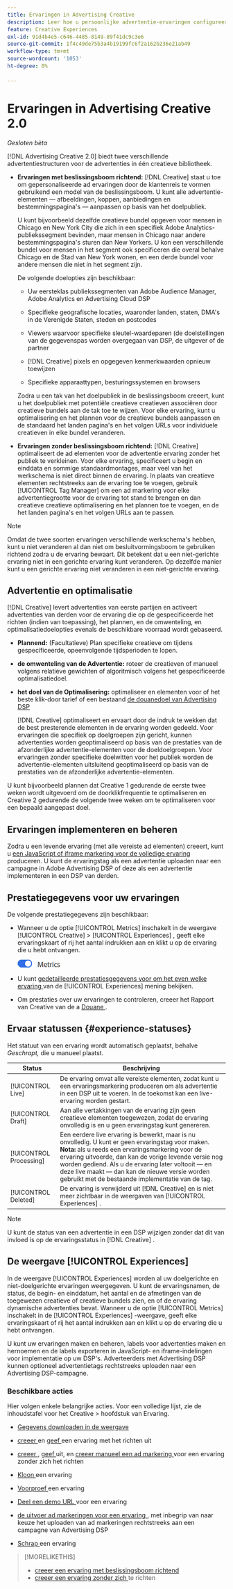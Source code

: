 ```yaml
---
title: Ervaringen in Advertising Creative
description: Leer hoe u persoonlijke advertentie-ervaringen configureert en de ad-elementen optimaliseert op basis van prestaties.
feature: Creative Experiences
exl-id: 91d4b4e5-c646-4485-8149-89f41dc9c3e6
source-git-commit: 1f4c49de75b3a4b19199fc6f2a162b236e21ab49
workflow-type: tm+mt
source-wordcount: '1053'
ht-degree: 0%

---
```


# Ervaringen in Advertising Creative 2.0

*Gesloten bèta*

[!DNL Advertising Creative 2.0] biedt twee verschillende advertentiestructuren voor de advertenties in één creatieve bibliotheek.

* **Ervaringen met beslissingsboom richtend:** [!DNL Creative] staat u toe om gepersonaliseerde ad ervaringen door de klantenreis te vormen gebruikend een model van de beslissingsboom. U kunt alle advertentie-elementen — afbeeldingen, koppen, aanbiedingen en bestemmingspagina&#39;s — aanpassen op basis van het doelpubliek.

  U kunt bijvoorbeeld dezelfde creatieve bundel opgeven voor mensen in Chicago en New York City die zich in een specifiek Adobe Analytics-publiekssegment bevinden, maar mensen in Chicago naar andere bestemmingspagina&#39;s sturen dan New Yorkers. U kon een verschillende bundel voor mensen in het segment ook specificeren die overal behalve Chicago en de Stad van New York wonen, en een derde bundel voor andere mensen die niet in het segment zijn.

  De volgende doelopties zijn beschikbaar:

   * Uw eersteklas publiekssegmenten van Adobe Audience Manager, Adobe Analytics en Advertising Cloud DSP

   * Specifieke geografische locaties, waaronder landen, staten, DMA&#39;s in de Verenigde Staten, steden en postcodes

   * Viewers waarvoor specifieke sleutel-waardeparen (de doelstellingen van de gegevenspas worden overgegaan van DSP, de uitgever of de partner

   * [!DNL Creative] pixels en opgegeven kenmerkwaarden opnieuw toewijzen

   * Specifieke apparaattypen, besturingssystemen en browsers

  Zodra u een tak van het doelpubliek in de beslissingsboom creeert, kunt u het doelpubliek met potentiële creatieve creatieven associëren door creatieve bundels aan de tak toe te wijzen. Voor elke ervaring, kunt u optimalisering en het plannen voor de creatieve bundels aanpassen en de standaard het landen pagina&#39;s en het volgen URLs <!-- later: and any flexible attributes --> voor individuele creatieven in elke bundel veranderen.

* **Ervaringen zonder beslissingsboom richtend:** [!DNL Creative] optimaliseert de ad elementen voor de advertentie ervaring zonder het publiek te verkleinen. Voor elke ervaring, specificeert u begin en einddata en sommige standaardmontages, maar veel van het werkschema is niet direct binnen de ervaring. In plaats van creatieve elementen rechtstreeks aan de ervaring toe te voegen, gebruik [!UICONTROL Tag Manager] om een ad markering voor elke advertentiegrootte voor de ervaring tot stand te brengen en dan creatieve creatieve optimalisering en het plannen toe te voegen, en de het landen pagina&#39;s en het volgen URLs <!-- later: and any flexible attributes --> aan te passen.

>[!NOTE]
>
> Omdat de twee soorten ervaringen verschillende werkschema&#39;s hebben, kunt u niet veranderen al dan niet om besluitvormingsboom te gebruiken richtend zodra u de ervaring bewaart. Dit betekent dat u een niet-gerichte ervaring niet in een gerichte ervaring kunt veranderen. Op dezelfde manier kunt u een gerichte ervaring niet veranderen in een niet-gerichte ervaring.

## Advertentie en optimalisatie

<!-- MORE -->
<!--When multiple ad variants qualify for an impression-->

[!DNL Creative] levert advertenties van eerste partijen en activeert advertenties van derden voor de ervaring die op de gespecificeerde het richten (indien van toepassing), het plannen, en de omwenteling, en optimalisatiedoelopties evenals de beschikbare voorraad wordt gebaseerd.

* **Plannend:** (Facultatieve) Plan specifieke creatieve om tijdens gespecificeerde, opeenvolgende tijdsperioden te lopen.

* **de omwenteling van de Advertentie:** roteer de creatieven of manueel volgens relatieve gewichten of algoritmisch volgens het gespecificeerde optimalisatiedoel.

* **het doel van de Optimalisering:** optimaliseer en elementen voor of het beste klik-door tarief of een bestaand [ de douanedoel van Advertising DSP ](/help/dsp/optimization/custom-goal.md)

  [!DNL Creative] optimaliseert en ervaart door de indruk te wekken dat de best presterende elementen in de ervaring worden gedeeld. Voor ervaringen die specifiek op doelgroepen zijn gericht, kunnen advertenties worden geoptimaliseerd op basis van de prestaties van de afzonderlijke advertentie-elementen voor de doeldoelgroepen. Voor ervaringen zonder specifieke doelwitten voor het publiek worden de advertentie-elementen uitsluitend geoptimaliseerd op basis van de prestaties van de afzonderlijke advertentie-elementen.

U kunt bijvoorbeeld plannen dat Creative 1 gedurende de eerste twee weken wordt uitgevoerd om de doorklikfrequentie te optimaliseren en Creative 2 gedurende de volgende twee weken om te optimaliseren voor een bepaald aangepast doel.

## Ervaringen implementeren en beheren

Zodra u een levende ervaring (met alle vereiste ad elementen) creeert, kunt u [ een JavaScript of iframe markering voor de volledige ervaring ](experience-tag-export.md) produceren. U kunt de ervaringstag als een advertentie uploaden naar een campagne in Adobe Advertising DSP of deze als een advertentie implementeren in een DSP van derden.

## Prestatiegegevens voor uw ervaringen

De volgende prestatiegegevens zijn beschikbaar:

* Wanneer u de optie [!UICONTROL Metrics] inschakelt in de weergave [!UICONTROL Creative] > [!UICONTROL Experiences] , geeft elke ervaringskaart of rij het aantal indrukken aan en klikt u op de ervaring die u hebt ontvangen.

  ![ optie van Metriek de optie van Metriek ](/help/creative/assets/metrics-option.png " Metriek ")

  <!-- insert screen shot of Metrics option?  If not, then add instructions elsewhere -->

  <!-- I don't see this as of 1/9; why only in the table view?   You can also add conversion columns in the table view. -->

* U kunt [ gedetailleerde prestatiesgegevens voor om het even welke ervaring ](experience-performance-details.md) van de [!UICONTROL Experiences] mening bekijken.

* Om prestaties over uw ervaringen te controleren, creeer het Rapport van Creative van de a [ Douane ](/help/creative/report-custom-creative.md).

## Ervaar statussen {#experience-statuses}

Het statuut van een ervaring wordt automatisch geplaatst, behalve *Geschrapt,* die u manueel plaatst.

| Status | Beschrijving |
| ------ | ----------- |
| [!UICONTROL Live] | De ervaring omvat alle vereiste elementen, zodat kunt u een ervaringsmarkering produceren om als advertentie in een DSP uit te voeren. In de toekomst kan een live-ervaring worden gestart. |
| [!UICONTROL Draft] | Aan alle vertakkingen van de ervaring zijn geen creatieve elementen toegewezen, zodat de ervaring onvolledig is en u geen ervaringstag kunt genereren. |
| [!UICONTROL Processing] | Een eerdere live ervaring is bewerkt, maar is nu onvolledig. U kunt er geen ervaringstag voor maken. **Nota:** als u reeds een ervaringsmarkering voor de ervaring uitvoerde, dan kan de vorige levende versie nog worden gediend. Als u de ervaring later voltooit — en deze live maakt — dan kan de nieuwe versie worden gebruikt met de bestaande implementatie van de tag. |
| [!UICONTROL Deleted] | De ervaring is verwijderd uit [!DNL Creative] en is niet meer zichtbaar in de weergaven van [!UICONTROL Experiences] . |

>[!NOTE]
>
>U kunt de status van een advertentie in een DSP wijzigen zonder dat dit van invloed is op de ervaringsstatus in [!DNL Creative] .

## De weergave [!UICONTROL Experiences]

In de weergave [!UICONTROL Experiences] worden al uw doelgerichte en niet-doelgerichte ervaringen weergegeven. U kunt de ervaringsnamen, de status, de begin- en einddatum, het aantal en de afmetingen van de toegewezen creatieve of creatieve bundels zien, en of de ervaring dynamische advertenties bevat. Wanneer u de optie [!UICONTROL Metrics] inschakelt in de [!UICONTROL Experiences] -weergave, geeft elke ervaringskaart of rij het aantal indrukken aan en klikt u op de ervaring die u hebt ontvangen.

U kunt uw ervaringen maken en beheren, labels voor advertenties maken en hernoemen en de labels exporteren in JavaScript- en iframe-indelingen voor implementatie op uw DSP&#39;s. Adverteerders met Advertising DSP kunnen optioneel advertentietags rechtstreeks uploaden naar een Advertising DSP-campagne.

### Beschikbare acties

Hier volgen enkele belangrijke acties. Voor een volledige lijst, zie de inhoudstafel voor het Creative > hoofdstuk van Ervaring.

* [Gegevens downloaden in de weergave](experience-download-view.md)

* [ creeer ](/help/creative/experiences/experience-create-targeting.md) en [ geef ](/help/creative/experiences/experience-edit-targeting.md) een ervaring met het richten uit

* [ creeer ](/help/creative/experiences/experience-create-no-targeting.md), [ geef ](/help/creative/experiences/experience-edit-no-targeting.md) uit, en [ creeer manueel een ad markering ](/help/creative/experiences/experience-tag-create-manually.md) voor een ervaring zonder zich het richten

* [ Kloon ](experience-clone.md) een ervaring

* [ Voorproef ](experience-preview.md) een ervaring

* [ Deel een demo URL ](experience-share-demo-url.md) voor een ervaring

* [ de uitvoer ad markeringen voor een ervaring ](experience-tag-export.md), met inbegrip van naar keuze het uploaden van ad markeringen rechtstreeks aan een campagne van Advertising DSP

* [ Schrap ](experience-delete.md) een ervaring

>[!MORELIKETHIS]
>
>* [ creeer een ervaring met beslissingsboom richtend ](experience-create-targeting.md)
>* [ creeer een ervaring zonder zich ](experience-create-no-targeting.md) te richten
